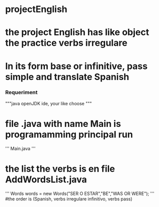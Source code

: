 # projectEnglish

# the project English has like object the practice verbs irregulare 
# In its form base or infinitive, pass simple and translate Spanish
### Requeriment 

"""java openJDK 
   ide, your like choose
"""

# file .java with name Main is programamming principal run
'''
   Main.java
'''

# the list the verbs is en file AddWordsList.java
'''
 Words words = new Words("SER O ESTAR","BE","WAS OR WERE"); 
'''
#the order is (Spanish, verbs irregulare infinitivo, verbs pass)
